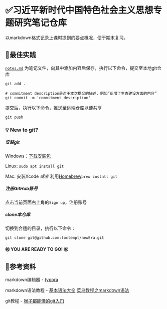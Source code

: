 # ✅​习近平新时代中国特色社会主义思想专题研究笔记仓库

以markdown格式记录上课时提到的要点概况，便于期末复习。​​

## 🎈最佳实践

[`notes.md`](https://github.com/loctempt/newEra/blob/main/notes.md) 为笔记文件，向其中添加内容后保存，执行以下命令，提交至本地git仓库

```shell
git add .

# commitment description是对于本次提交的描述，例如“新增了生态建设方面的内容”
git commit -m 'commitment description' 
```

提交后，执行以下命令，推送至远端仓库以便共享

```shell
git push
```



### :bulb: New to git?

##### 安装git

Windows：[下载安装包](https://git-scm.com/download/win)

Linux: `sudo apt install git`

Mac: 安装Xcode *或者* 利用[Homebrew](https://brew.sh/)`brew install git`

##### 注册GitHub账号

点击当前页面右上角的`Sign up`，注册账号

##### clone本仓库

切换到合适的目录，执行以下命令：

```shell
git clone git@github.com:loctempt/newEra.git
```

#### :congratulations: YOU ARE READY TO GO! :congratulations:

## 📖参考资料

markdown编辑器 - [typora](https://typora.io/)

markdown语法教程 - [基本语法大全](https://markdown.com.cn/basic-syntax/) [菜鸟教程之markdown语法](https://www.runoob.com/markdown/md-tutorial.html)

git教程 - [猴子都能懂的git入门](https://backlog.com/git-tutorial/cn/)

